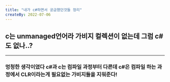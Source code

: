 ```yaml
---
title: "내가 c#하면서 궁금했던것들 정리"
createBy: 2022-07-06
---
```


## c는 unmanaged언어라 가비지 컬렉션이 없는데 그럼 c#도 없나..?
---
### 멍청한 생각이였다 c#과 c는 컴파일 과정부터 다른데 c#은 컴파일 하는 과정에서 CLR이라는게 필요없는 가비지들을 지워준다!
